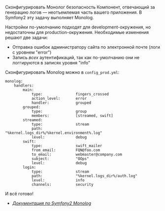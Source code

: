 Сконфигурировать Монолог
безопасность
Компонент, отвечающий за генерацию логов — неотъемлемая часть вашего приложения. В Symfony2 эту задачу выполняет Monolog.

Настройки по-умолчанию подходят для development-окружения, но недостаточны для production-окружения. Необходимые изменения решают две задачи:

* Отправка ошибок администратору сайта по электронной почте (логи с уровнем "error")
* Запись _всех_ аутентификаций, так как по-умолчанию они не логгируются в записях уровня "info"

Сконфигурировать Monolog можно в `config_prod.yml`:

	monolog:
		handlers:
			main:
				type:               fingers_crossed
				action_level:       error
				handler:            grouped
			grouped:
				type:               group
				members:            [streamed, swift]
			streamed:
				type:               stream
				path:               "%kernel.logs_dir%/%kernel.environment%.log"
				level:              debug
			swift:
				type:               swift_mailer
				from_email:         FQN@foo.com
				to_email:           webmaster@company.com
				subject:            "OOps"
				level:              debug
			login:
				type:               stream
				path:               "%kernel.logs_dir%/auth.log"
				level:              info
				channels:           security

И всё готово!

* _[Документация по Symfony2 Monolog ](http://symfony.com/doc/master/cookbook/logging/monolog.html)_
